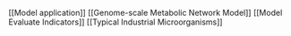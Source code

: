 [[Model application]]
[[Genome-scale Metabolic Network Model]]
[[Model Evaluate Indicators]]
[[Typical Industrial Microorganisms]]

